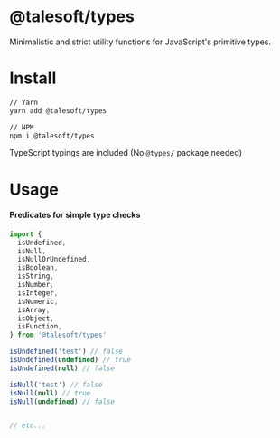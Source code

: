 @talesoft/types
================

Minimalistic and strict utility functions for JavaScript's primitive types.

Install
=======

```bash
// Yarn
yarn add @talesoft/types

// NPM
npm i @talesoft/types
```

TypeScript typings are included (No `@types/` package needed)

Usage
=====

#### Predicates for simple type checks

```ts
import {
  isUndefined,
  isNull,
  isNullOrUndefined,
  isBoolean,
  isString,
  isNumber,
  isInteger,
  isNumeric,
  isArray,
  isObject,
  isFunction,
} from '@talesoft/types'

isUndefined('test') // false
isUndefined(undefined) // true
isUndefined(null) // false

isNull('test') // false
isNull(null) // true
isNull(undefined) // false


// etc...
```
